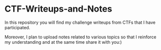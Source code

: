 # CTF-Writeups-and-Notes
In this repository you will find my challenge writeups from CTFs that I have participated.

Moreover, I plan to upload notes related to various topics so that I reinforce my understanding and at the same time share it with you:)
